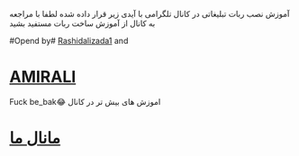 آموزش نصب ربات تبلیغاتی 
در کانال تلگرامی با آیدی زیر قرار داده شده 
لطفا با مراجعه به کانال از آموزش ساخت ربات مستفید بشید 


#Opend by# [Rashidalizada1](https://telegram.me/Rashidalizada1)  and
# [AMIRALI](https://telegram.me/MardeMajazi)

Fuck be_bak😂
اموزش های بیش تر در کانال

# [مانال ما](https://telegram.me/TeleSuperiorTm)


